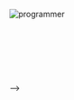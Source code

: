 

<!-- ![coding](https://user-images.githubusercontent.com/61114795/172140352-62abe062-f819-4c07-8d24-4d2e329b7d6c.gif) -->

![programmer](https://user-images.githubusercontent.com/61114795/172140531-f1035fe8-6985-4978-8df7-debbbfaead3a.gif)


<!-- <h1 align="right">Where to find me</h1>
<a href="https://www.linkedin.com/in/martin-gray-010663206/"> <img align="right" alt="cho" width="50px"  src="https://cdn.jsdelivr.net/npm/simple-icons@3/icons/linkedin.svg"/></a> <a href="https://twitter.com/MAlexiev"><img align="right" style="background-color: red;" alt="cho" width="50px" src="https://cdn.jsdelivr.net/npm/simple-icons@3/icons/twitter.svg"/></a>
<!-- <a href="https://www.instagram.com/martal.photoshoot/"><img align="right" style="background-color: red;" alt="cho" width="50px" src="https://cdn.jsdelivr.net/npm/simple-icons@3/icons/instagram.svg"/></a> -->
<!-- <a href="https://www.facebook.com/MartinGrayAleksiev"><img align="right" style="background-color: red;" alt="cho" width="50px" src="https://cdn.jsdelivr.net/npm/simple-icons@3/icons/facebook.svg"/></a> -->

<br><br><br><br>&nbsp;&nbsp;&nbsp;


 -->
